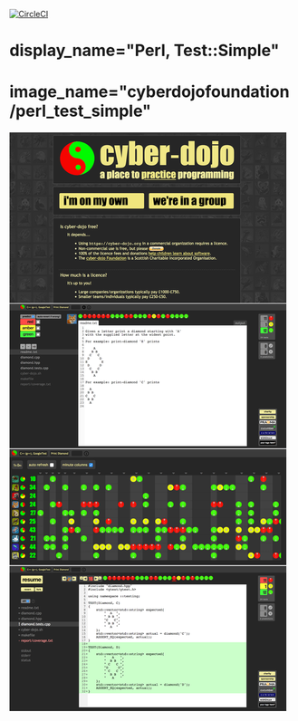 
[![CircleCI](https://circleci.com/gh/cyber-dojo-languages/perl-testsimple.svg?style=svg)](https://circleci.com/gh/cyber-dojo-languages/perl-testsimple)

# display_name="Perl, Test::Simple"
# image_name="cyberdojofoundation/perl_test_simple"

![cyber-dojo.org home page](https://github.com/cyber-dojo/cyber-dojo/blob/master/shared/home_page_snapshot.png)
